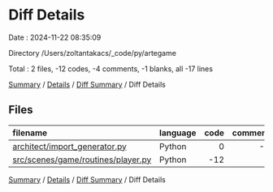 # Diff Details

Date : 2024-11-22 08:35:09

Directory /Users/zoltantakacs/_code/py/artegame

Total : 2 files,  -12 codes, -4 comments, -1 blanks, all -17 lines

[Summary](results.md) / [Details](details.md) / [Diff Summary](diff.md) / Diff Details

## Files
| filename | language | code | comment | blank | total |
| :--- | :--- | ---: | ---: | ---: | ---: |
| [architect/import_generator.py](/architect/import_generator.py) | Python | 0 | -4 | 0 | -4 |
| [src/scenes/game/routines/player.py](/src/scenes/game/routines/player.py) | Python | -12 | 0 | -1 | -13 |

[Summary](results.md) / [Details](details.md) / [Diff Summary](diff.md) / Diff Details